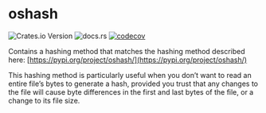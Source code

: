 # oshash

![Crates.io Version](https://img.shields.io/crates/v/oshash)
![docs.rs](https://img.shields.io/docsrs/oshash)
[![codecov](https://codecov.io/github/stevenwcarter/oshash-rs/graph/badge.svg?token=JQAHCG5F3X)](https://codecov.io/github/stevenwcarter/oshash-rs)

Contains a hashing method that matches the hashing method described
here: [https://pypi.org/project/oshash/](https://pypi.org/project/oshash/)

This hashing method is particularly useful when you don’t want to read
an entire file’s bytes to generate a hash, provided you trust that any
changes to the file will cause byte differences in the first and last
bytes of the file, or a change to its file size.
